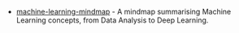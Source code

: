 - [machine-learning-mindmap](https://github.com/dformoso/machine-learning-mindmap) - A mindmap summarising Machine Learning concepts, from Data Analysis to Deep Learning.
